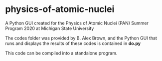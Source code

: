 # physics-of-atomic-nuclei
A Python GUI created for the Physics of Atomic Nuclei (PAN) Summer Program 2020 at Michigan State University

The codes folder was provided by B. Alex Brown, and the Python GUI that runs and displays the results of these codes is contained in **do.py**

This code can be compiled into a standalone program.
